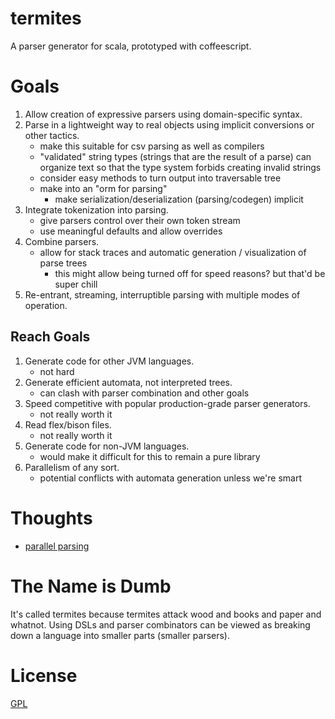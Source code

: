 termites
========

A parser generator for scala, prototyped with coffeescript.

# Goals

1. Allow creation of expressive parsers using domain-specific syntax.
2. Parse in a lightweight way to real objects using implicit conversions or other tactics.
    - make this suitable for csv parsing as well as compilers
    - "validated" string types (strings that are the result of a parse) can organize text so that the type system forbids creating invalid strings
    - consider easy methods to turn output into traversable tree
    - make into an "orm for parsing"
        - make serialization/deserialization (parsing/codegen) implicit
3. Integrate tokenization into parsing.
    - give parsers control over their own token stream
    - use meaningful defaults and allow overrides
4. Combine parsers.
    - allow for stack traces and automatic generation / visualization of parse trees
        - this might allow being turned off for speed reasons? but that'd be super chill
5. Re-entrant, streaming, interruptible parsing with multiple modes of operation.

## Reach Goals

1. Generate code for other JVM languages.
    - not hard
2. Generate efficient automata, not interpreted trees.
    - can clash with parser combination and other goals
3. Speed competitive with popular production-grade parser generators.
    - not really worth it
4. Read flex/bison files.
    - not really worth it
5. Generate code for non-JVM languages.
    - would make it difficult for this to remain a pure library
6. Parallelism of any sort.
    - potential conflicts with automata generation unless we're smart

# Thoughts

- [parallel parsing](http://people.eecs.berkeley.edu/~kubitron/courses/cs252-S09/projects/reports/project5_report_ver2.pdf)

# The Name is Dumb

It's called termites because termites attack wood and books and paper and whatnot. Using DSLs and parser combinators can be viewed as breaking down a language into smaller parts (smaller parsers).

# License

[GPL](GPL.md)
